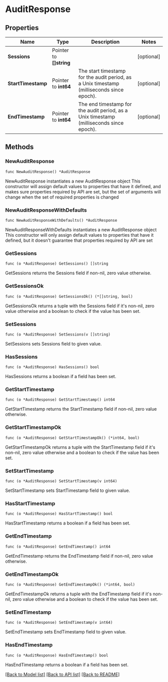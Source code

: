 # AuditResponse

## Properties

Name | Type | Description | Notes
------------ | ------------- | ------------- | -------------
**Sessions** | Pointer to **[]string** |  | [optional] 
**StartTimestamp** | Pointer to **int64** | The start timestamp for the audit period, as a Unix timestamp (milliseconds since epoch). | [optional] 
**EndTimestamp** | Pointer to **int64** | The end timestamp for the audit period, as a Unix timestamp (milliseconds since epoch). | [optional] 

## Methods

### NewAuditResponse

`func NewAuditResponse() *AuditResponse`

NewAuditResponse instantiates a new AuditResponse object
This constructor will assign default values to properties that have it defined,
and makes sure properties required by API are set, but the set of arguments
will change when the set of required properties is changed

### NewAuditResponseWithDefaults

`func NewAuditResponseWithDefaults() *AuditResponse`

NewAuditResponseWithDefaults instantiates a new AuditResponse object
This constructor will only assign default values to properties that have it defined,
but it doesn't guarantee that properties required by API are set

### GetSessions

`func (o *AuditResponse) GetSessions() []string`

GetSessions returns the Sessions field if non-nil, zero value otherwise.

### GetSessionsOk

`func (o *AuditResponse) GetSessionsOk() (*[]string, bool)`

GetSessionsOk returns a tuple with the Sessions field if it's non-nil, zero value otherwise
and a boolean to check if the value has been set.

### SetSessions

`func (o *AuditResponse) SetSessions(v []string)`

SetSessions sets Sessions field to given value.

### HasSessions

`func (o *AuditResponse) HasSessions() bool`

HasSessions returns a boolean if a field has been set.

### GetStartTimestamp

`func (o *AuditResponse) GetStartTimestamp() int64`

GetStartTimestamp returns the StartTimestamp field if non-nil, zero value otherwise.

### GetStartTimestampOk

`func (o *AuditResponse) GetStartTimestampOk() (*int64, bool)`

GetStartTimestampOk returns a tuple with the StartTimestamp field if it's non-nil, zero value otherwise
and a boolean to check if the value has been set.

### SetStartTimestamp

`func (o *AuditResponse) SetStartTimestamp(v int64)`

SetStartTimestamp sets StartTimestamp field to given value.

### HasStartTimestamp

`func (o *AuditResponse) HasStartTimestamp() bool`

HasStartTimestamp returns a boolean if a field has been set.

### GetEndTimestamp

`func (o *AuditResponse) GetEndTimestamp() int64`

GetEndTimestamp returns the EndTimestamp field if non-nil, zero value otherwise.

### GetEndTimestampOk

`func (o *AuditResponse) GetEndTimestampOk() (*int64, bool)`

GetEndTimestampOk returns a tuple with the EndTimestamp field if it's non-nil, zero value otherwise
and a boolean to check if the value has been set.

### SetEndTimestamp

`func (o *AuditResponse) SetEndTimestamp(v int64)`

SetEndTimestamp sets EndTimestamp field to given value.

### HasEndTimestamp

`func (o *AuditResponse) HasEndTimestamp() bool`

HasEndTimestamp returns a boolean if a field has been set.


[[Back to Model list]](../README.md#documentation-for-models) [[Back to API list]](../README.md#documentation-for-api-endpoints) [[Back to README]](../README.md)


